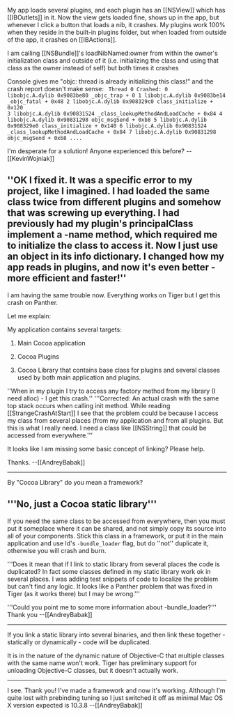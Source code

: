 

My app loads several plugins, and each plugin has an [[NSView]] which has [[IBOutlets]] in it. Now the view gets loaded fine, shows up in the app, but whenever I click a button that loads a nib, it crashes. My plugins work 100% when they reside in the built-in plugins folder, but when loaded from outside of the app, it crashes on [[IBActions]].

I am calling [[NSBundle]]'s loadNibNamed:owner from within the owner's initialization class and outside of it (i.e. initializing the class and using that class as the owner instead of self) but both times it crashes

Console gives me "objc: thread is already initializing this class!" and the crash report doesn't make sense:
<code>
Thread 0 Crashed:
0   libobjc.A.dylib          	0x9083be80 _objc_trap + 0
1   libobjc.A.dylib          	0x9083be14 _objc_fatal + 0x48
2   libobjc.A.dylib          	0x908329c0 class_initialize + 0x120
3   libobjc.A.dylib          	0x90831524 _class_lookupMethodAndLoadCache + 0x84
4   libobjc.A.dylib          	0x90831298 objc_msgSend + 0xb8
5   libobjc.A.dylib          	0x908329e0 class_initialize + 0x140
6   libobjc.A.dylib          	0x90831524 _class_lookupMethodAndLoadCache + 0x84
7   libobjc.A.dylib          	0x90831298 objc_msgSend + 0xb8
....
</code>

I'm desperate for a solution! Anyone experienced this before? --[[KevinWojniak]]

''OK I fixed it. It was a specific error to my project, like I imagined. I had loaded the same class twice from different plugins and somehow that was screwing up everything. I had previously had my plugin's principalClass implement a -name method, which required me to initialize the class to access it. Now I just use an object in its info dictionary. I changed how my app reads in plugins, and now it's even better - more efficient and faster!''
----
I am having the same trouble now. Everything works on Tiger but I get this crash on Panther.

Let me explain:

My application contains several targets:

1. Main Cocoa application

2. Cocoa Plugins

3. Cocoa Library that contains base class for plugins and several classes used by both main application and plugins.


''When in my plugin I try to access any factory method from my library (I need alloc) - I get this crash.''
'''Corrected: An actual crash with the same top stack occurs when calling init method. While reading [[StrangeCrashAtStart]] I see that the problem could be because I access my class from several places (from my application and from all plugins. But this is what I really need. I need a class like [[NSString]] that could be accessed from everywhere.'''

It looks like I am missing some basic concept of linking? Please help.

Thanks. --[[AndreyBabak]]

----

By "Cocoa Library" do you mean a framework?

'''No, just a Cocoa static library'''
----

If you need the same class to be accessed from everywhere, then you must put it someplace where it can be shared, and not simply copy its source into all of your components. Stick this class in a framework, or put it in the main application and use ld's <code>-bundle_loader</code> flag, but do ''not'' duplicate it, otherwise you will crash and burn.

'''Does it mean that if I link to static library from several places the code is duplicated? In fact some classes defined in my static library work ok in several places. I was adding test snippets of code to localize the problem but can't find any logic. It looks like a Panther problem that was fixed in Tiger (as it works there) but I may be wrong.'''

'''Could you point me to some more information about -bundle_loader?''' Thank you --[[AndreyBabak]]

----

If you link a static library into several binaries, and then link these together - statically or dynamically - code will be duplicated.

It is in the nature of the dynamic nature of Objective-C that multiple classes with the same name won't work. Tiger has preliminary support for unloading Objective-C classes, but it doesn't actually work.

----

I see. Thank you! I've made a framework and now it's working. Although I'm quite lost with prebinding tuning so I just switched it off as minimal Mac OS X version expected is 10.3.8 --[[AndreyBabak]]